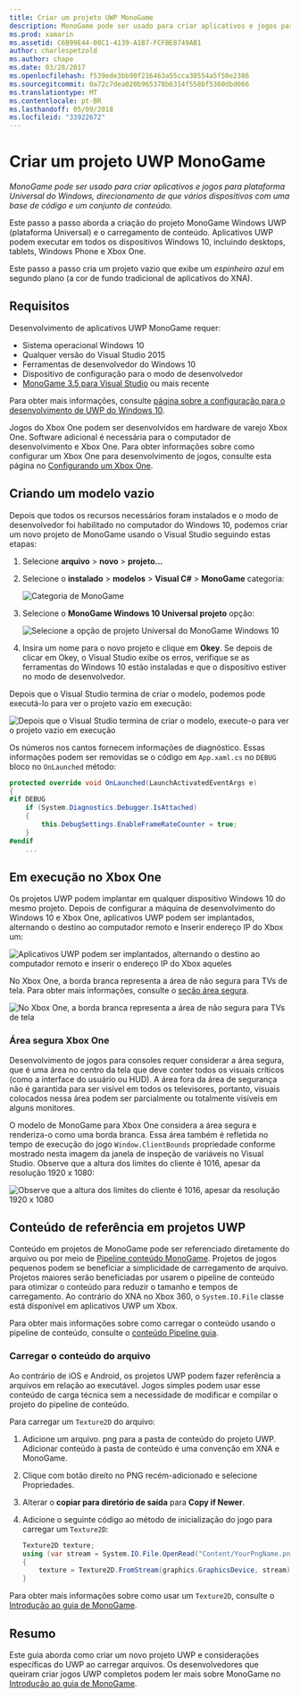 ```yaml
---
title: Criar um projeto UWP MonoGame
description: MonoGame pode ser usado para criar aplicativos e jogos para plataforma Universal do Windows, direcionamento de que vários dispositivos com uma base de código e um conjunto de conteúdo.
ms.prod: xamarin
ms.assetid: C6B99E44-00C1-4139-A1B7-FCFBE8749AB1
author: charlespetzold
ms.author: chape
ms.date: 03/28/2017
ms.openlocfilehash: f539ede3bb90f216463a55cca30554a5f50e2386
ms.sourcegitcommit: 0a72c7dea020b965378b6314f558bf5360dbd066
ms.translationtype: MT
ms.contentlocale: pt-BR
ms.lasthandoff: 05/09/2018
ms.locfileid: "33922672"
---
```

# <a name="creating-a-monogame-uwp-project"></a>Criar um projeto UWP MonoGame

_MonoGame pode ser usado para criar aplicativos e jogos para plataforma Universal do Windows, direcionamento de que vários dispositivos com uma base de código e um conjunto de conteúdo._

Este passo a passo aborda a criação do projeto MonoGame Windows UWP (plataforma Universal) e o carregamento de conteúdo. Aplicativos UWP podem executar em todos os dispositivos Windows 10, incluindo desktops, tablets, Windows Phone e Xbox One.

Este passo a passo cria um projeto vazio que exibe um *espinheiro azul* em segundo plano (a cor de fundo tradicional de aplicativos do XNA).

## <a name="requirements"></a>Requisitos

Desenvolvimento de aplicativos UWP MonoGame requer:

- Sistema operacional Windows 10
- Qualquer versão do Visual Studio 2015
- Ferramentas de desenvolvedor do Windows 10
- Dispositivo de configuração para o modo de desenvolvedor
- [MonoGame 3.5 para Visual Studio](http://www.monogame.net/2016/03/17/monogame-3-5/) ou mais recente

Para obter mais informações, consulte [página sobre a configuração para o desenvolvimento de UWP do Windows 10](https://msdn.microsoft.com/windows/uwp/get-started/get-set-up).

Jogos do Xbox One podem ser desenvolvidos em hardware de varejo Xbox One. Software adicional é necessária para o computador de desenvolvimento e Xbox One. Para obter informações sobre como configurar um Xbox One para desenvolvimento de jogos, consulte esta página no [Configurando um Xbox One](https://msdn.microsoft.com/windows/uwp/xbox-apps/index).

## <a name="creating-an-empty-template"></a>Criando um modelo vazio

Depois que todos os recursos necessários foram instalados e o modo de desenvolvedor foi habilitado no computador do Windows 10, podemos criar um novo projeto de MonoGame usando o Visual Studio seguindo estas etapas:

1. Selecione **arquivo** > **novo** > **projeto...**
1. Selecione o **instalado** > **modelos** > **Visual C#** > **MonoGame** categoria: 

    ![](uwp-images/image1.png "Categoria de MonoGame")

1. Selecione o **MonoGame Windows 10 Universal projeto** opção: 

    ![](uwp-images/image2.png "Selecione a opção de projeto Universal do MonoGame Windows 10")

1. Insira um nome para o novo projeto e clique em **Okey**.
Se depois de clicar em Okey, o Visual Studio exibe os erros, verifique se as ferramentas do Windows 10 estão instaladas e que o dispositivo estiver no modo de desenvolvedor.

Depois que o Visual Studio termina de criar o modelo, podemos pode executá-lo para ver o projeto vazio em execução:

![](uwp-images/image3.png "Depois que o Visual Studio termina de criar o modelo, execute-o para ver o projeto vazio em execução")

Os números nos cantos fornecem informações de diagnóstico. Essas informações podem ser removidas se o código em `App.xaml.cs` no `DEBUG` bloco no `OnLaunched` método:


```csharp
protected override void OnLaunched(LaunchActivatedEventArgs e)
{
#if DEBUG
    if (System.Diagnostics.Debugger.IsAttached)
    {
        this.DebugSettings.EnableFrameRateCounter = true;
    }
#endif
    ...
```

## <a name="running-on-xbox-one"></a>Em execução no Xbox One

Os projetos UWP podem implantar em qualquer dispositivo Windows 10 do mesmo projeto. Depois de configurar a máquina de desenvolvimento do Windows 10 e Xbox One, aplicativos UWP podem ser implantados, alternando o destino ao computador remoto e Inserir endereço IP do Xbox um:

![](uwp-images/remote.png "Aplicativos UWP podem ser implantados, alternando o destino ao computador remoto e inserir o endereço IP do Xbox aqueles")

No Xbox One, a borda branca representa a área de não segura para TVs de tela. Para obter mais informações, consulte o [seção área segura](#Safe_Area_on_Xbox_One).

![](uwp-images/safearea.png "No Xbox One, a borda branca representa a área de não segura para TVs de tela")

### <a name="safe-area-on-xbox-one"></a>Área segura Xbox One

Desenvolvimento de jogos para consoles requer considerar a área segura, que é uma área no centro da tela que deve conter todos os visuais críticos (como a interface do usuário ou HUD). A área fora da área de segurança não é garantida para ser visível em todos os televisores, portanto, visuais colocados nessa área podem ser parcialmente ou totalmente visíveis em alguns monitores.

O modelo de MonoGame para Xbox One considera a área segura e renderiza-o como uma borda branca. Essa área também é refletida no tempo de execução do jogo `Window.ClientBounds` propriedade conforme mostrado nesta imagem da janela de inspeção de variáveis no Visual Studio. Observe que a altura dos limites do cliente é 1016, apesar da resolução 1920 x 1080:

![](uwp-images/clientbounds.png "Observe que a altura dos limites do cliente é 1016, apesar da resolução 1920 x 1080")

## <a name="referencing-content-in-uwp-projects"></a>Conteúdo de referência em projetos UWP

Conteúdo em projetos de MonoGame pode ser referenciado diretamente do arquivo ou por meio de [Pipeline conteúdo MonoGame](~/graphics-games/cocossharp/content-pipeline/index.md). Projetos de jogos pequenos podem se beneficiar a simplicidade de carregamento de arquivo. Projetos maiores serão beneficiadas por usarem o pipeline de conteúdo para otimizar o conteúdo para reduzir o tamanho e tempos de carregamento. Ao contrário do XNA no Xbox 360, o `System.IO.File` classe está disponível em aplicativos UWP um Xbox.

Para obter mais informações sobre como carregar o conteúdo usando o pipeline de conteúdo, consulte o [conteúdo Pipeline guia](~/graphics-games/cocossharp/content-pipeline/index.md). 

### <a name="loading-content-from-file"></a>Carregar o conteúdo do arquivo

Ao contrário de iOS e Android, os projetos UWP podem fazer referência a arquivos em relação ao executável. Jogos simples podem usar esse conteúdo de carga técnica sem a necessidade de modificar e compilar o projeto do pipeline de conteúdo.

Para carregar um `Texture2D` do arquivo:

1. Adicione um arquivo. png para a pasta de conteúdo do projeto UWP. Adicionar conteúdo à pasta de conteúdo é uma convenção em XNA e MonoGame.
1. Clique com botão direito no PNG recém-adicionado e selecione Propriedades.
1. Alterar o **copiar para diretório de saída** para **Copy if Newer**.
1. Adicione o seguinte código ao método de inicialização do jogo para carregar um `Texture2D`:

    ```csharp
    Texture2D texture;
    using (var stream = System.IO.File.OpenRead("Content/YourPngName.png"))
    {
        texture = Texture2D.FromStream(graphics.GraphicsDevice, stream);
    }
    ```

Para obter mais informações sobre como usar um `Texture2D`, consulte o [Introdução ao guia de MonoGame](~/graphics-games/monogame/introduction/index.md).

## <a name="summary"></a>Resumo

Este guia aborda como criar um novo projeto UWP e considerações específicas do UWP ao carregar arquivos. Os desenvolvedores que queiram criar jogos UWP completos podem ler mais sobre MonoGame no [Introdução ao guia de MonoGame](~/graphics-games/monogame/introduction/index.md).
